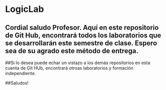 # LogicLab
## Cordial saludo Profesor. Aquí en este repositorio de Git Hub, encontrará todos los laboratorios que se desarrollarán este semestre de clase. Espero sea de su agrado este método de entrega. 

##Si lo desea puede echar un vistazo a los demás repositorios en esta cuenta de Git HUb, encontrará otroas laboratorios y formación independiente.

##Saludos!
